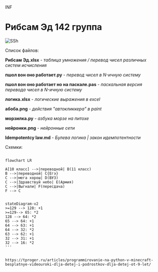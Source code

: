 INF
# Рибсам Эд 142 группа
![SSh](https://blogger.googleusercontent.com/img/b/R29vZ2xl/AVvXsEi9MnPC34ivRXFb29-U51AnDOj3wNreMEJVC7-msLNluuAQ5PJOokwd1astCY4rxDhzhhTR5R60OmIFOb-A4zASMxjGlcAj7ntCE6Y1-WedRSNlyU1ZLjakEzMIPd-W2Jz9_qn8_rGI7qCF_KpjYmJJQpzMTJv-BWxJ2bQb44rUU06_BtkgM_SJcRLP_A/s1600/starship.jpg)

Список файлов:

__Рибсам Эд.xlsx__ - _таблица умножения / перевод чисел различных систем исчисления_

__пшол вон оно работает.py__ - _перевод чисел в N-ичную систему_

__пшол вон оно работает но на паскале.pas__ - _паскальная версия перевода чисел в N-ичную систему_

__логика.xlsx__ - _логические выражения в excel_

__абоба.png__ - _действия "автокликкера" в paint_

__морзилка.py__ - _азбука морзе на питохе_

__нейронки.png__ - _нейронные сети_

__Idempotentcy law.md__ - _Булева логика | закон идемпотентности_

Схемки:


```mermaid

flowchart LR

A[10 класс] -->|переводной| B(11 класс)
B -->|переводной| C{Егэ}
C -->|мега хорош| D(ВУЗ)
C -->|Здравствуй небо| E(Армия)
C -->|Выгнали| F(пересдача)
F --> C
```


```mermaid

stateDiagram-v2
>=129 --> 128: +1
>=129--> 65: *2
128 --> 64: *2
65 --> 64: +1 
64 --> 63: +1
64 --> 32: *2
63 --> 62: +1
32 --> 31: +1
32 --> 16: *2
'''


https://tproger.ru/articles/programmirovanie-na-python-v-minecraft-besplatnye-videouroki-dlja-detej-i-podrostkov-dlja-detej-ot-9-let/
